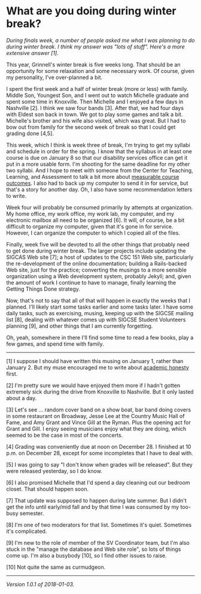 What are you doing during winter break?
=======================================

_During finals week, a number of people asked me what I was planning
to do during winter break. I think my answer was "lots of stuff".
Here's a more extensive answer [1]._

This year, Grinnell's winter break is five weeks long. That should be
an opportunity for some relaxation and some necessary work. Of course,
given my personality, I've over-planned a bit.

I spent the first week and a half of winter break (more or less) with family.
Middle Son, Youngest Son, and I went out to watch Michelle graduate and
spent some time in Knoxville. Then Michelle and I enjoyed a few days in
Nashville [2]. I think we saw four bands [3]. After that, we had four
days with Eldest son back in town. We got to play some games and talk
a bit. Michelle's brother and his wife also visited, which was great.
But I had to bow out from family for the second week of break so that
I could get grading done [4,5].

This week, which I think is week three of break, I'm trying to get my
syllabi and schedule in order for the spring. I know that the syllabus in
at least one course is due on January 8 so that our disability services
office can get it put in a more usable form. I'm shooting for the 
same deadline for my other two syllabi.  And I hope to meet with someone
from the Center for Teaching, Learning, and Assessment to talk a bit more
about [measurable course outcomes](measurable-course-outcomes). I also
had to back up my computer to send it in for service, but that's a story for 
another day.  Oh, I also have some recommendation letters to write.

Week four will probably be consumed primarily by attempts at organization.
My home office, my work office, my work lab, my computer, and my electronic
mailbox all need to be organized [6]. It will, of course, be a bit
difficult to organize my computer, given that it's gone in for service.
However, I can organize the computer to which I copied all of the files.

Finally, week five will be devoted to all the other things that probably
need to get done during winter break. The larger projects include
updating the SIGCAS Web site [7]; a host of updates to the CSC 151
Web site, particularly the re-development of the online documentation;
building a Rails-backed Web site, just for the practice; converting the
musings to a more sensible organization using a Web development system,
probably Jekyll; and, given the amount of work I continue to have to
manage, finally learning the Getting Things Done strategy.

Now, that's not to say that all of that will happen in exactly the
weeks that I planned. I'll likely start some tasks earlier and some
tasks later. I have some daily tasks, such as exercising, musing,
keeping up with the SIGCSE mailing list [8], dealing with whatever comes
up with SIGCSE Student Volunteers planning [9], and other things that
I am currently forgetting.

Oh, yeah, somewhere in there I'll find some time to read a few books,
play a few games, and spend time with family.

---

[1] I suppose I should have written this musing on January 1, rather
than January 2. But my muse encouraged me to write about [academic
honesty](academic-honesty-2017-01-01) first.

[2] I'm pretty sure we would have enjoyed them more if I hadn't gotten
extremely sick during the drive from Knoxville to Nashville. But it
only lasted about a day.

[3] Let's see ... random cover band on a show boat, bar band doing 
covers in some restaurant on Broadway, Jesse Lee at the Country Music
Hall of Fame, and Amy Grant and Vince Gill at the Ryman. Plus the
opening act for Grant and Gill. I enjoy seeing musicians enjoy what
they are doing, which seemed to be the case in most of the concerts.

[4] Grading was conveniently due at noon on December 28. I finished
at 10 p.m. on December 28, except for some incompletes that I have to
deal with.

[5] I was going to say "I don't know when grades will be released".
But they were released yesterday, so I do know.

[6] I also promised Michelle that I'd spend a day cleaning out our 
bedroom closet. That should happen soon.

[7] That update was supposed to happen during late summer. But I didn't
get the info until early/mid fall and by that time I was consumed by my 
too-busy semester.

[8] I'm one of two moderators for that list. Sometimes it's quiet.
Sometimes it's complicated.

[9] I'm new to the role of member of the SV Coordinator team, but I'm
also stuck in the "manage the database and Web site role", so lots of things
come up. I'm also a busybody [10], so I find other issues to raise.

[10] Not quite the same as curmudgeon.

---

*Version 1.0.1 of 2018-01-03.*
